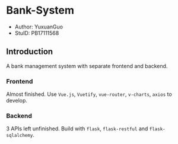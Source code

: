 # Bank-System
- Author: YuxuanGuo
- StuID: PB17111568
## Introduction
A bank management system with separate frontend and backend.
### Frontend
Almost finished. Use `Vue.js`, `Vuetify`, `vue-router`, `v-charts`, `axios` to develop.
### Backend
3 APIs left unfinished. Build with `flask`, `flask-restful` and `flask-sqlalchemy`.
